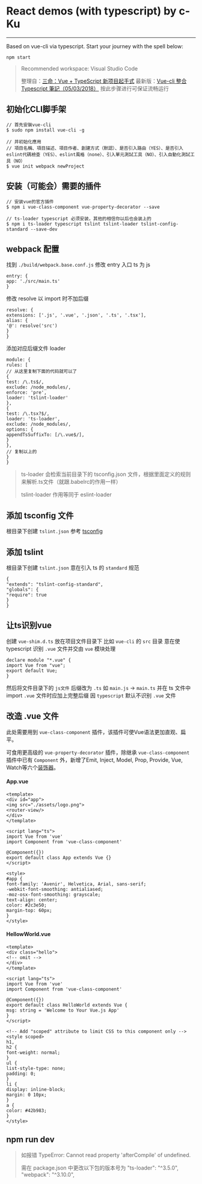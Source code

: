 # React demos (with typescript) by c-Ku

---

Based on vue-cli via typescript.
Start your journey with the spell below:
```
npm start
```

> Recommended workspace: Visual Studio Code
>
> 整理自：[三命：Vue + TypeScript 新项目起手式](https://juejin.im/post/59f29d28518825549f7260b6)
> 最新版：[Vue-cli 整合 Typescript 筆記（05/03/2018）](https://www.zybuluo.com/c-Ku/note/1061488)
> 按此步骤进行可保证流畅运行

## 初始化CLI脚手架
```
// 首先安裝vue-cli
$ sudo npm install vue-cli -g

// 并初始化應用
// 項目名稱、項目描述、項目作者、創建方式（默認）、是否引入路由（YES）、是否引入eslint代碼檢查（YES）、eslint風格（none）、引入單元測試工具（NO）、引入自動化測試工具（NO）
$ vue init webpack newProject
```

## 安装（可能会）需要的插件
```
// 安装vue的官方插件
$ npm i vue-class-component vue-property-decorator --save

// ts-loader typescript 必须安装，其他的相信你以后也会装上的
$ npm i ts-loader typescript tslint tslint-loader tslint-config-standard --save-dev
```
## webpack 配置
找到 `./build/webpack.base.conf.js`
修改 entry 入口 ts 为 js
```
entry: {
app: './src/main.ts'
}
```
修改 resolve 以 import 时不加后缀
```
resolve: {
extensions: ['.js', '.vue', '.json', '.ts', '.tsx'],
alias: {
'@': resolve('src')
}
}
```
添加对应后缀文件 loader
```
module: {
rules: [
// 从这里复制下面的代码就可以了
{
test: /\.ts$/,
exclude: /node_modules/,
enforce: 'pre',
loader: 'tslint-loader'
},
{
test: /\.tsx?$/,
loader: 'ts-loader',
exclude: /node_modules/,
options: {
appendTsSuffixTo: [/\.vue$/],
}
},
// 复制以上的
}
}
```

> ts-loader 会检索当前目录下的 tsconfig.json 文件，根据里面定义的规则来解析.ts文件（就跟.babelrc的作用一样）
>
> tslint-loader 作用等同于 eslint-loader

## 添加 tsconfig 文件
根目录下创建 `tslint.json`
参考 [tsconfig](http://json.schemastore.org/tsconfig)

## 添加 tslint
根目录下创建 `tslint.json`
意在引入 ts 的 `standard` 规范
```
{
"extends": "tslint-config-standard",
"globals": {
"require": true
}
}
```

## 让ts识别vue
创建 `vue-shim.d.ts` 放在项目文件目录下
比如 `vue-cli` 的 `src` 目录
意在使 typescript 识别 `.vue` 文件并交由 `vue` 模块处理
```
declare module "*.vue" {
import Vue from "vue";
export default Vue;
}
```
然后将文件目录下的 `js文件` 后缀改为 `.ts`
如 `main.js` → `main.ts`
并在 ts 文件中 import `.vue` 文件时应加上完整后缀
因 `typescript` 默认不识别 `.vue` 文件

## 改造 .vue 文件
此处需要用到 `vue-class-component` 插件，该插件可使Vue语法更加直观、扁平。

可食用更高级的 `vue-property-decorator` 插件，除继承 `vue-class-component` 插件中已有 `Component` 外，新增了Emit, Inject, Model, Prop, Provide, Vue, Watch等六个[装饰器](http://taobaofed.org/blog/2015/11/16/es7-decorator/)。

#### App.vue
```
<template>
<div id="app">
<img src="./assets/logo.png">
<router-view/>
</div>
</template>

<script lang="ts">
import Vue from 'vue'
import Component from 'vue-class-component'

@Component({})
export default class App extends Vue {}
</script>

<style>
#app {
font-family: 'Avenir', Helvetica, Arial, sans-serif;
-webkit-font-smoothing: antialiased;
-moz-osx-font-smoothing: grayscale;
text-align: center;
color: #2c3e50;
margin-top: 60px;
}
</style>
```

#### HellowWorld.vue
```
<template>
<div class="hello">
<!-- omit -->
</div>
</template>

<script lang="ts">
import Vue from 'vue'
import Component from 'vue-class-component'

@Component({})
export default class HelloWorld extends Vue {
msg: string = 'Welcome to Your Vue.js App'
}
</script>

<!-- Add "scoped" attribute to limit CSS to this component only -->
<style scoped>
h1,
h2 {
font-weight: normal;
}
ul {
list-style-type: none;
padding: 0;
}
li {
display: inline-block;
margin: 0 10px;
}
a {
color: #42b983;
}
</style>
```

## npm run dev

> 如报错
> TypeError: Cannot read property 'afterCompile' of undefined.
>
> 需在 package.json 中更改以下包的版本号为
> "ts-loader": "^3.5.0",
> "webpack": "^3.10.0",
